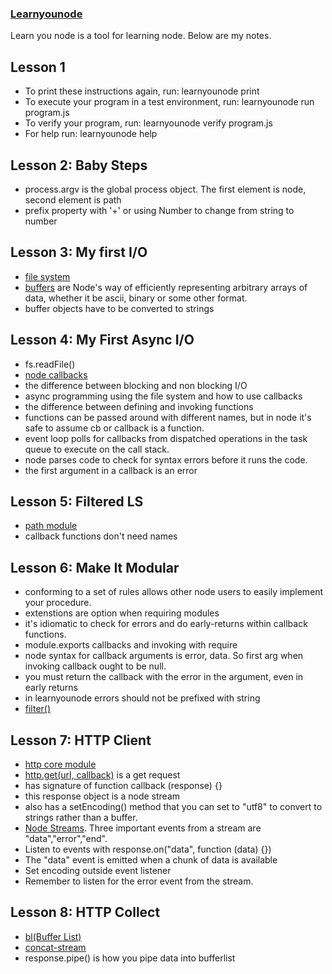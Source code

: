 ### [Learnyounode](https://github.com/workshopper/learnyounode)
Learn you node is a tool for learning node. Below are my notes. 

## Lesson 1
* To print these instructions again, run: learnyounode print
* To execute your program in a test environment, run: learnyounode run program.js                                                                
* To verify your program, run: learnyounode verify program.js           
* For help run: learnyounode help 

## Lesson 2: Baby Steps
* process.argv is the global process object. The first element is node, second element is path
* prefix property with '+' or using Number to change from string to number

## Lesson 3: My first I/O
* [file system](file:///usr/local/lib/node_modules/learnyounode/node_apidoc/fs.html)
* [buffers](file:///usr/local/lib/node_modules/learnyounode/node_apidoc/buffer.html) are Node's way of efficiently representing arbitrary arrays of data, whether it be ascii, binary or some other format.
 * buffer objects have to be converted to strings

## Lesson 4: My First Async I/O
* fs.readFile()
* [node callbacks](https://github.com/maxogden/art-of-node#callbacks)
* the difference between blocking and non blocking I/O
* async programming using the file system and how to use callbacks
* the difference between defining and invoking functions
* functions can be passed around with different names, but in node it's safe to assume cb or callback is a function.
* event loop polls for callbacks from dispatched operations in the task queue to execute on the call stack.
* node parses code to check for syntax errors before it runs the code.
* the first argument in a callback is an error

## Lesson 5: Filtered LS
* [path module](file:///usr/local/lib/node_modules/learnyounode/node_apidoc/path.html)
* callback functions don't need names

## Lesson 6: Make It Modular
* conforming to a set of rules allows other node users to easily implement your procedure. 
* extenstions are option when requiring modules
* it's idiomatic to check for errors and do early-returns within callback functions.
* module.exports callbacks and invoking with require
* node syntax for callback arguments is error, data. So first arg when invoking callback ought to be null.
* you must return the callback with the error in the argument, even in early returns
* in learnyounode errors should not be prefixed with string
* [filter()](https://developer.mozilla.org/en-US/docs/Web/JavaScript/Reference/Global_Objects/Array/filter)

## Lesson 7: HTTP Client
* [http core module](file:///usr/local/lib/node_modules/learnyounode/node_apidoc/http.html)
* [http.get(url, callback)](file:///usr/local/lib/node_modules/learnyounode/node_apidoc/http.html#http_http_get_options_callback) is a get request
 * has signature of function callback (response) {}
 * this response object is a node stream
 * also has a setEncoding() method that you can set to "utf8" to convert to strings rather than a buffer. 
* [Node Streams](https://github.com/maxogden/art-of-node#streams). Three important events from a stream are "data","error","end".
 * Listen to events with response.on("data", function (data) {})
 * The "data" event is emitted when a chunk of data is available
* Set encoding outside event listener
* Remember to listen for the error event from the stream.

## Lesson 8: HTTP Collect
* [bl(Buffer List)](file:///usr/local/lib/node_modules/learnyounode/docs/bl.html)
* [concat-stream](file:///usr/local/lib/node_modules/learnyounode/docs/concat-stream.html)
* response.pipe() is how you pipe data into bufferlist